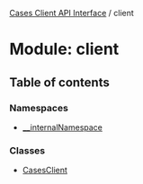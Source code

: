[Cases Client API Interface](../README.md) / client

# Module: client

## Table of contents

### Namespaces

- [\_\_internalNamespace](client.__internalNamespace.md)

### Classes

- [CasesClient](../classes/client.CasesClient.md)
